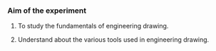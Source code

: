 ### Aim of the experiment

1. To study the fundamentals of engineering drawing.

2. Understand about the various tools used in engineering drawing. 